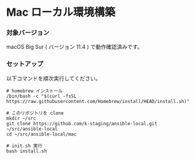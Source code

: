 # Mac ローカル環境構築

### 対象バージョン
macOS Big Sur ( バージョン 11.4 )  で動作確認済みです。

### セットアップ
以下コマンドを順次実行してください。  
```
# homebrew インストール
/bin/bash -c "$(curl -fsSL https://raw.githubusercontent.com/Homebrew/install/HEAD/install.sh)"

# このリポジトリを clone
mkdir ~/src
git clone https://github.com/k-staging/ansible-local.git ~/src/ansible-local
cd ~/src/ansible-local/mac

# init.sh 実行
bash install.sh
```

